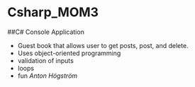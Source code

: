 # Csharp_MOM3

##C# Console Application
- Guest book that allows user to get posts, post, and delete.
- Uses object-oriented programming
- validation of inputs
- loops
- fun
*Anton Högström*
